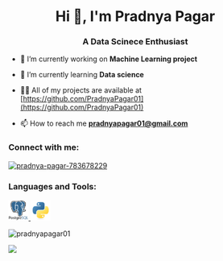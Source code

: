 <h1 align="center">Hi 👋, I'm Pradnya Pagar</h1>
<h3 align="center">A Data Scinece Enthusiast</h3>

- 🔭 I’m currently working on **Machine Learning project**

- 🌱 I’m currently learning **Data science**

- 👨‍💻 All of my projects are available at [https://github.com/PradnyaPagar01](https://github.com/PradnyaPagar01)

- 📫 How to reach me **pradnyapagar01@gmail.com**

<h3 align="left">Connect with me:</h3>
<p align="left">
<a href="https://linkedin.com/in/pradnya-pagar-783678229" target="blank"><img align="center" src="https://raw.githubusercontent.com/rahuldkjain/github-profile-readme-generator/master/src/images/icons/Social/linked-in-alt.svg" alt="pradnya-pagar-783678229" height="30" width="40" /></a>
</p>

<h3 align="left">Languages and Tools:</h3>
<p align="left"> <a href="https://www.postgresql.org" target="_blank" rel="noreferrer"> <img src="https://raw.githubusercontent.com/devicons/devicon/master/icons/postgresql/postgresql-original-wordmark.svg" alt="postgresql" width="40" height="40"/> </a> <a href="https://www.python.org" target="_blank" rel="noreferrer"> <img src="https://raw.githubusercontent.com/devicons/devicon/master/icons/python/python-original.svg" alt="python" width="40" height="40"/> </a> </p>

<p><img align="center" src="https://github-readme-stats.vercel.app/api/top-langs?username=pradnyapagar01&show_icons=true&locale=en&layout=compact" alt="pradnyapagar01" /></p>
<img height="180em" src="https://github-readme-stats.vercel.app/api?username=PradnyaPagar01&show_icons=true&hide_border=true&&count_private=true&include_all_commits=true" />
